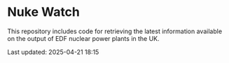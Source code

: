 # Nuke Watch

This repository includes code for retrieving the latest information available on the output of EDF nuclear power plants in the UK.

Last updated: 2025-04-21 18:15